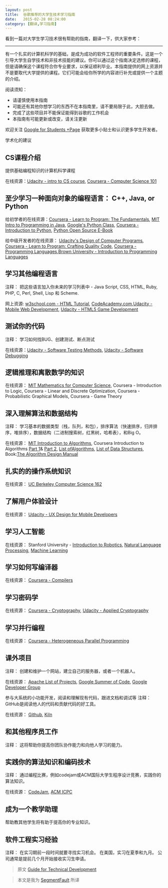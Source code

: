 ```yaml
---
layout: post
title:  谷歌推荐的大学生技术学习指南
date:   2015-02-28 08:24:00
category: [翻译,学习指南]
---
```


看到一篇对大学生学习技术很有帮助的指南，翻译一下，供大家参考：

---

有一个扎实的计算机科学的基础，是成为成功的软件工程师的重要条件。这是一个引导大学生自学技术和非技术技能的建议。你可以通过这个指南决定选修的课程，但是请确保这个课程符合你专业要求，以保证顺利毕业。本指南提供的网上资源并不是要取代大学提供的课程。它们可能会给你所学的内容进行补充或提供一个主题的介绍。

<!--more-->

阅读须知：

* 请谨慎使用本指南
* 可能还有其他你想学习的东西不在本指南里，请不要局限于此，大胆去做。
* 完成了这些项目并不能保证能得到谷歌的工作机会
* 本指南有可能更新或改变，请关注更新

欢迎关注 [Google for Students +Page][1] 获取更多小贴士和认识更多学生开发者。

学术化的建议

## CS课程介绍
提供基础编程知识的计算机科学课程

在线资源：[Udacity - intro to CS course](//www.udacity.com/course/cs101), [Coursera - Computer Science 101](//www.coursera.org/course/cs101)

## 至少学习一种面向对象的编程语言： C++, Java, or Python
给初学者的在线资源：[Coursera - Learn to Program: The Fundamentals](//www.coursera.org/course/programming1), [MIT Intro to Programming in Java](//ocw.mit.edu/courses/electrical-engineering-and-computer-science/6-092-introduction-to-programming-in-java-january-iap-2010/index.htm), [Google's Python Class](//developers.google.com/edu/python/), [Coursera - Introduction to Python](//www.coursera.org/course/interactivepython), [Python Open Source E-Book](//www.openbookproject.net/thinkcs/python/english2e/)

给中级开发者的在线资源： [Udacity's Design of Computer Programs](//www.udacity.com/course/cs212), [Coursera - Learn to Program: Crafting Quality Code](//www.coursera.org/course/programming2), [Coursera - Programming Languages](//www.coursera.org/course/proglang),[Brown University - Introduction to Programming Languages](//cs.brown.edu/courses/cs173/2012/OnLine/)

## 学习其他编程语言
注释： 把这些语言加入你未来的学习列表中 - Java Script, CSS, HTML, Ruby, PHP, C, Perl, Shell, Lisp 和 Scheme.

网上资源: [w3school.com - HTML Tutorial](//www.w3schools.com/), [CodeAcademy.com](//www.codecademy.com/learn),[Udacity - Mobile Web Development](//www.udacity.com/course/cs256), [Udacity - HTML5 Game Development](//www.udacity.com/course/cs255)

## 测试你的代码
注释： 学习如何找BUG、创建测试、断点测试

在线资源：[Udacity - Software Testing Methods](//www.udacity.com/course/cs258), [Udacity - Software   Debugging](//www.udacity.com/course/cs259)


## 逻辑推理和离散数学的知识
在线资源： [MIT Mathematics for Computer Science][2], Coursera - Introduction to Logic, Coursera - Linear and Discrete Optimization, Coursera - Probabilistic Graphical Models, Coursera - Game Theory

## 深入理解算法和数据结构
注释： 学习基本的数据类型（栈，队列，和包），排序算法（快速排序，归并排序，堆排序），数据结构（二进制搜索树，红黑树，哈希表），和Big O。

在线资源： [MIT Introduction to Algorithms](//ocw.mit.edu/courses/electrical-engineering-and-computer-science/6-006-introduction-to-algorithms-spring-2008/index.htm), Coursera Introduction to Algorithms [Part 1](//www.coursera.org/course/algs4partI)&amp; [Part 2](//www.coursera.org/course/algs4partII), [List ofAlgorithms](//en.wikipedia.org/wiki/List_of_algorithms), [List of Data Structures](//en.wikipedia.org/wiki/List_of_data_structures), Book:[The Algorithm Design Manual](//www.amazon.com/Algorithm-Design-Manual-Steven-Skiena/dp/1849967202/ref=sr_1_5?s=books&amp;ie=UTF8&amp;qid=1360133842&amp;sr=1-5&amp;keywords=algorithms)

## 扎实的的操作系统知识
在线资源： [UC Berkeley Computer Science 162][3]

## 了解用户体验设计
在线资源： [Udacity - UX Design for Mobile Developers][4]

## 学习人工智能
在线资源：
Stanford University - [Introduction to Robotics](//see.stanford.edu/see/courseinfo.aspx?coll=86cc8662-f6e4-43c3-a1be-b30d1d179743), [Natural Language Processing](//see.stanford.edu/see/courseinfo.aspx?coll=63480b48-8819-4efd-8412-263f1a472f5a), [Machine Learning](//see.stanford.edu/see/courseinfo.aspx?coll=348ca38a-3a6d-4052-937d-cb017338d7b1)
            

## 学习如何写编译器
在线资源： [Coursera - Compilers][5]

## 学习密码学
在线资源： [Coursera - Cryptography][6], [Udacity - Applied Cryptography][7]

## 学习并行编程
在线资源： [Coursera - Heterogeneous Parallel Programming][8]

## 课外项目
注释： 创建和维护一个网站，建立自己的服务器，或者一个机器人。

在线资源： [Apache List of Projects](//projects.apache.org/), [Google Summer of Code](//www.google-melange.com/gsoc/homepage/google/gsoc2013), [Google Developer Group](//developers.google.com/)

参与大系统的小功能开发，阅读和理解现有代码，跟进文档和调试等
注释： GitHub是阅读他人的代码和贡献代码的好工具。

在线资源： [Github][9], [Kiln][10]

## 和其他程序员工作
注释： 这将帮助你提高你团队协作能力和向他人学习的能力。

## 实践你的算法知识和编码技术
注释： 通过编程比赛，例如codejam或ACM国际大学生程序设计竞赛，实践你的算法知识。

在线资源： [CodeJam][11], [ACM ICPC][12]

## 成为一个教学助理
帮助教其他学生将有助于提高你的专业知识。

## 软件工程实习经验
注释： 在实习期前一段时间就要寻找实习机会。 在美国，实习在夏季和九月。 公司通常是提前几个月开始接收实习生申请。

> 原文 [Guide for Technical Development][13]

> 本文是我为 [SegmentFault][14] 所译

  [1]: https://plus.google.com/u/0/+GoogleStudents/posts
  [2]: https://ocw.mit.edu/courses/electrical-engineering-and-computer-science/6-042j-mathematics-for-computer-science-fall-2010/index.htm
  [3]: https://www.youtube.com/watch?v=XgQo4JkN4Bw&list=PL3289DD0D0F0CD4A3
  [4]: https://www.udacity.com/course/ud849
  [5]: https://www.coursera.org/course/compilers
  [6]: https://www.coursera.org/course/crypto
  [7]: https://www.udacity.com/course/cs387
  [8]: https://www.coursera.org/course/hetero
  [9]: %5BApache%20List%20of%20Projects%5D%28//projects.apache.org/%29,%20%5BGoogle%20Summer%20of%20Code%5D%28//www.google-melange.com/gsoc/homepage/google/gsoc2013%29,%20%5BGoogle%20Developer%20Group%5D%28//developers.google.com/%29
  [10]: https://www.fogcreek.com/kiln/
  [11]: https://code.google.com/codejam/
  [12]: https://icpc.baylor.edu/
  [13]: https://www.google.com/about/careers/students/guide-to-technical-development.html
  [14]: http://segmentfault.com/blog/news/1190000002570644
